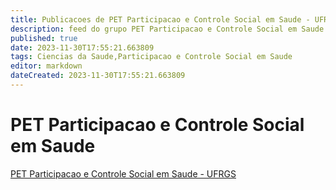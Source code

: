 ```yaml
---
title: Publicacoes de PET Participacao e Controle Social em Saude - UFRGS
description: feed do grupo PET Participacao e Controle Social em Saude - UFRGS
published: true
date: 2023-11-30T17:55:21.663809
tags: Ciencias da Saude,Participacao e Controle Social em Saude
editor: markdown
dateCreated: 2023-11-30T17:55:21.663809
---
```


# PET Participacao e Controle Social em Saude
[PET Participacao e Controle Social em Saude - UFRGS](/grupo/198PETParticipacaoeControleSocialemSaudeUFRGS.md)